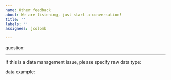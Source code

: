 ```yaml
---
name: Other feedback
about: We are listening, just start a conversation!
title: ''
labels: ''
assignees: jcolomb

---
```


question:

---

If this is a data management issue, please specify
raw data type:

data example:
